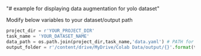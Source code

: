 "# example for displaying data augmentation for yolo dataset" 

Modify below variables to your dataset/output path

```python
project_dir = r'YOUR_PROJECT_DIR'
task_name = 'YOUR_DATASET_NAME'
data_path = os.path.join(project_dir,task_name,'data.yaml') # PATH for yaml 
output_folder = r'/content/drive/MyDrive/Colab Data/output/{}'.format(task_name)
```
